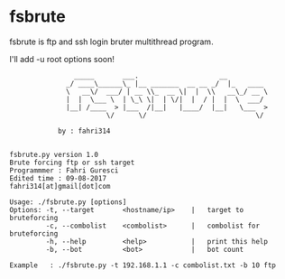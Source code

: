 # fsbrute
fsbrute is ftp and ssh login bruter multithread program.

I'll add -u root options soon!

                    _____       ___.                    __           
                  _/ ____\______\_ |__ _______  __ __ _/  |_   ____  
                  \   __\/  ___/ | __ \\_  __ \|  |  \\   __\_/ __ \ 
                  |  |  \___ \  | \_\ \|  | \/|  |  / |  |  \  ___/ 
                  |__| /____  > |___  /|__|   |____/  |__|   \___  >
                            \/      \/                           \/ 
        
                by : fahri314
                

    fsbrute.py version 1.0
    Brute forcing ftp or ssh target
    Programmmer : Fahri Guresci
    Edited time : 09-08-2017
    fahri314[at]gmail[dot]com

    Usage: ./fsbrute.py [options]
    Options: -t, --target       <hostname/ip>    |   target to bruteforcing 
             -c, --combolist    <combolist>      |   combolist for bruteforcing
             -h, --help         <help>           |   print this help
             -b, --bot          <bot>            |   bot count
                                                  
    Example   : ./fsbrute.py -t 192.168.1.1 -c combolist.txt -b 10 ftp


